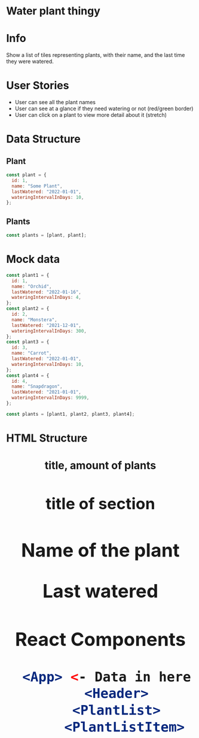 # Water plant thingy

# Info

Show a list of tiles representing plants, with their name, and the last time they were watered.

# User Stories

- User can see all the plant names
- User can see at a glance if they need watering or not (red/green border)
- User can click on a plant to view more detail about it (stretch)

# Data Structure

## Plant

```jsx
const plant = {
  id: 1,
  name: "Some Plant",
  lastWatered: "2022-01-01",
  wateringIntervalInDays: 10,
};
```

## Plants

```jsx
const plants = [plant, plant];
```

# Mock data

```jsx
const plant1 = {
  id: 1,
  name: "Orchid",
  lastWatered: "2022-01-16",
  wateringIntervalInDays: 4,
};
const plant2 = {
  id: 2,
  name: "Monstera",
  lastWatered: "2021-12-01",
  wateringIntervalInDays: 300,
};
const plant3 = {
  id: 3,
  name: "Carrot",
  lastWatered: "2022-01-01",
  wateringIntervalInDays: 10,
};
const plant4 = {
  id: 4,
  name: "Snapdragon",
  lastWatered: "2021-01-01",
  wateringIntervalInDays: 9999,
};

const plants = [plant1, plant2, plant3, plant4];
```

# HTML Structure

<body>
  <header>
    <h1>
      title, amount of plants
  <section>
    <h1>
      title of section
    <article>
      <h1> 
        Name of the plant
      <p>
        Last watered

# React Components

```jsx
  <App> <- Data in here since Header & PlantList needs it
    <Header>
    <PlantList>
      <PlantListItem>
```
